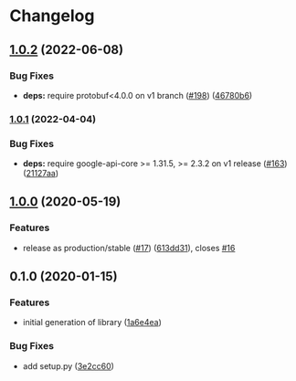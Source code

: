 # Changelog

## [1.0.2](https://github.com/googleapis/python-monitoring-dashboards/compare/v1.0.1...v1.0.2) (2022-06-08)


### Bug Fixes

* **deps:** require protobuf<4.0.0 on v1 branch ([#198](https://github.com/googleapis/python-monitoring-dashboards/issues/198)) ([46780b6](https://github.com/googleapis/python-monitoring-dashboards/commit/46780b6b85a0b4494cc7c133186fc8dfd14450ff))

### [1.0.1](https://github.com/googleapis/python-monitoring-dashboards/compare/v1.0.0...v1.0.1) (2022-04-04)


### Bug Fixes

* **deps:** require google-api-core >= 1.31.5, >= 2.3.2 on v1 release ([#163](https://github.com/googleapis/python-monitoring-dashboards/issues/163)) ([21127aa](https://github.com/googleapis/python-monitoring-dashboards/commit/21127aa181ffba56f56e6471bdee226f008cd5b0))

## [1.0.0](https://www.github.com/googleapis/python-monitoring-dashboards/compare/v0.1.0...v1.0.0) (2020-05-19)


### Features

* release as production/stable ([#17](https://www.github.com/googleapis/python-monitoring-dashboards/issues/17)) ([613dd31](https://www.github.com/googleapis/python-monitoring-dashboards/commit/613dd31d05ba1d0c7075778520c7b9fd3f49bc29)), closes [#16](https://www.github.com/googleapis/python-monitoring-dashboards/issues/16)

## 0.1.0 (2020-01-15)


### Features

* initial generation of library ([1a6e4ea](https://www.github.com/googleapis/python-monitoring-dashboards/commit/1a6e4ea8c4e73d05f165f12f334590b79a14f041))


### Bug Fixes

* add setup.py ([3e2cc60](https://www.github.com/googleapis/python-monitoring-dashboards/commit/3e2cc60ce843ea3d51dfb83d4fec5d578fe59cef))
